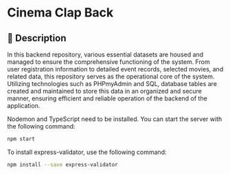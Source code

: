 # Cinema Clap Back

## 📄 Description
In this backend repository, various essential datasets are housed and managed to ensure the comprehensive functioning of the system. From user registration information to detailed event records, selected movies, and related data, this repository serves as the operational core of the system. Utilizing technologies such as PHPmyAdmin and SQL, database tables are created and maintained to store this data in an organized and secure manner, ensuring efficient and reliable operation of the backend of the application.


Nodemon and TypeScript need to be installed. You can start the server with the following command:
```bash
npm start
```

To install express-validator, use the following command:
```bash
npm install --save express-validator
```
